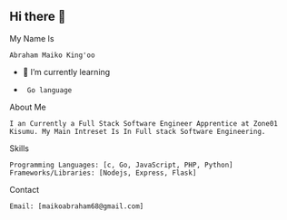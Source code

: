 ## Hi there 👋

<!--
**abrakingoo/abrakingoo** is a ✨ _special_ ✨ repository because its `README.md` (this file) appears on your GitHub profile.

Here are some ideas to get you started:

- 🔭 I’m currently working on ...
- 🌱 I’m currently learning ...
- 👯 I’m looking to collaborate on ...
- 🤔 I’m looking for help with ...
- 💬 Ask me about ...
- 📫 How to reach me: ...
- 😄 Pronouns: ...
- ⚡ Fun fact: ...
-->
My Name Is

    Abraham Maiko King'oo

- 🌱 I’m currently learning
-      Go language

About Me

    I an Currently a Full Stack Software Engineer Apprentice at Zone01 Kisumu. My Main Intreset Is In Full stack Software Engineering.

Skills

    Programming Languages: [c, Go, JavaScript, PHP, Python]
    Frameworks/Libraries: [Nodejs, Express, Flask]
Contact

    Email: [maikoabraham68@gmail.com]

